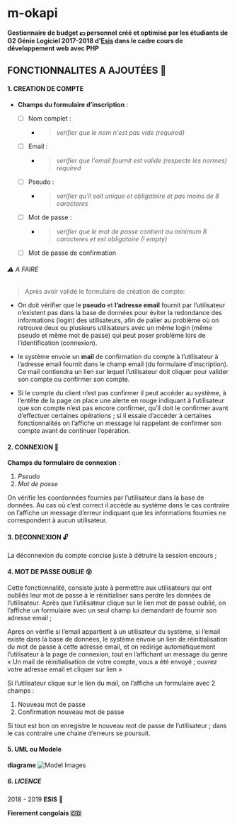 # m-okapi 

**Gestionnaire de budget :dollar: personnel créé et optimisé par les étudiants de G2 Génie Logiciel 2017-2018 d'[Esis](http://www.esisalama.com/)  dans le cadre cours de développement web avec  PHP**



## FONCTIONNALITES A AJOUTÉES :calendar:

#### 1. CREATION DE COMPTE

- **Champs du formulaire d’inscription** :

  - [ ] Nom complet : 

    - > _verifier que le nom n'est pas vide (required)_
  - [ ] Email : 

    - >  _verifier que l'email fournit est valide (respecte les normes) required_
  - [ ] Pseudo :

    - > _verifier qu'il soit unique et obligatoire et pas moins de 8 caracteres_
  - [ ] Mot de passe :

    - > _verifier que le mot de passe contient au minimum 8 caracteres et est obligatoire (! empty)_
  - [ ] Mot de passe de confirmation

###### :warning: A FAIRE

> Après avoir validé le formulaire de création de compte:

* On doit vérifier que le **pseudo** et **l’adresse email** fournit par l’utilisateur n’existent pas dans la base de données pour éviter la redondance des informations (login) des utilisateurs, afin de palier au problème où on retrouve deux ou plusieurs utilisateurs avec un même login (même pseudo et même mot de passe) qui peut poser problème lors de l’identification (connexion).

* le système envoie un **mail** de confirmation du compte à l’utilisateur à l’adresse email fournit dans le champ email (du formulaire d’inscription). Ce mail contiendra un lien sur lequel l’utilisateur doit cliquer pour valider son compte ou confirmer son compte.

* Si le compte du client n’est pas confirmer il peut accéder au système, à l’entête de la page on place une alerte en rouge indiquant à l’utilisateur que son compte n’est pas encore confirmer, qu’il  doit le confirmer avant d’effectuer certaines opérations ; si il essaie d’accéder à certaines fonctionnalités on l’affiche un message lui rappelant de confirmer son compte avant de continuer l’opération.

#### 2. CONNEXION :key:

**Champs du formulaire de connexion** :

1. *Pseudo*
2. *Mot de passe*

On vérifie les coordonnées fournies par l’utilisateur dans la base de données. Au cas où c’est correct il accède au système dans le cas contraire on l’affiche un message d’erreur indiquant que les informations fournies ne correspondent à aucun utilisateur.

#### 3. DECONNEXION :unlock:

La déconnexion du compte concise juste à détruire la session encours ;

#### 4.	MOT DE PASSE OUBLIE :dizzy_face:

Cette fonctionnalité, consiste juste à permettre aux utilisateurs qui ont oubliés leur mot de passe à le réinitialiser sans perdre les données de l’utilisateur. Après que l’utilisateur clique sur le lien mot de passe oublié, on l’affiche un formulaire avec un seul champ lui demandant de fournir son adresse email ;

Apres on vérifie si l’email appartient à un utilisateur du système, si l’email existe dans la base de données, le système envoie un lien de réinitialisation du mot de passe à cette adresse email, et on redirige automatiquement l’utilisateur à la page de connexion, tout en l’affichant un message du genre
« Un mail de réinitialisation de votre compte, vous a été envoyé ; ouvrez votre adresse email et cliquer sur lien » 

Si l’utilisateur clique sur le lien du mail, on l’affiche un formulaire avec 2 champs :
1.	Nouveau mot de passe
2.	Confirmation nouveau mot de passe

Si tout est bon on enregistre le nouveau mot de passe de l’utilisateur ; dans le cas contraire une chaine d’erreurs se poursuit.

#### 5. UML ou Modele 
**diagrame**
![Model Images](mokapi.png)



##### 6. LICENCE

2018 - 2019
**ESIS** :triangular_flag_on_post:

**Fierement congolais :congo_kinshasa:**